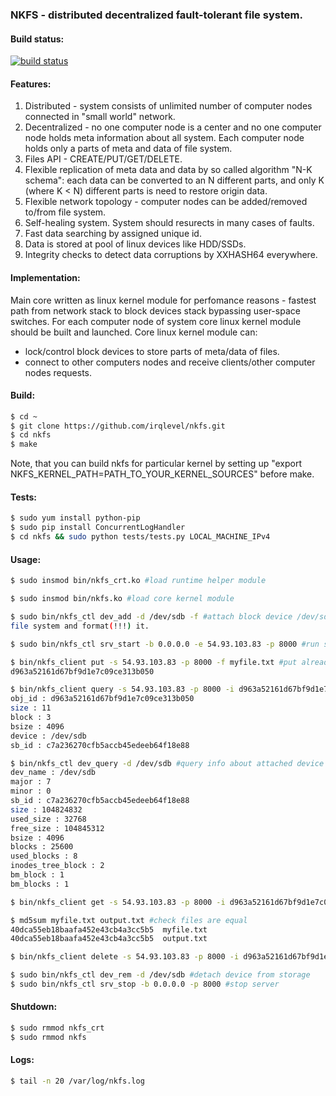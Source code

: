 ### NKFS - distributed decentralized fault-tolerant file system.

#### Build status:
[![build status](https://travis-ci.org/irqlevel/nkfs.svg?branch=master)](https://travis-ci.org/irqlevel/nkfs)

#### Features:
1. Distributed - system consists of unlimited number of computer nodes connected in
"small world" network.
2. Decentralized - no one computer node is a center and no one computer node
holds meta information about all system. Each computer node holds only a parts
of meta and data of file system.
3. Files API - CREATE/PUT/GET/DELETE.
4. Flexible replication of meta data and data by so called algorithm "N-K schema":
each data can be converted to an N different parts, and only K (where K < N) different parts is need
to restore origin data.
5. Flexible network topology - computer nodes can be added/removed to/from
file system.
6. Self-healing system. System should resurects in many cases of faults.
7. Fast data searching by assigned unique id.
8. Data is stored at pool of linux devices like HDD/SSDs.
9. Integrity checks to detect data corruptions by XXHASH64 everywhere.

#### Implementation:
Main core written as linux kernel module for perfomance reasons - fastest path
from network stack to block devices stack bypassing user-space switches.
For each computer node of system core linux kernel module should be built and launched.
Core linux kernel module can:
- lock/control block devices to store parts of meta/data of files.
- connect to other computers nodes
and receive clients/other computer nodes requests.

#### Build:
```sh
$ cd ~
$ git clone https://github.com/irqlevel/nkfs.git
$ cd nkfs
$ make
```
Note, that you can build nkfs for particular kernel by
setting up "export NKFS_KERNEL_PATH=PATH_TO_YOUR_KERNEL_SOURCES" before make.

#### Tests:
```sh
$ sudo yum install python-pip
$ sudo pip install ConcurrentLogHandler
$ cd nkfs && sudo python tests/tests.py LOCAL_MACHINE_IPv4
```

#### Usage:
```sh
$ sudo insmod bin/nkfs_crt.ko #load runtime helper module

$ sudo insmod bin/nkfs.ko #load core kernel module

$ sudo bin/nkfs_ctl dev_add -d /dev/sdb -f #attach block device /dev/sdb to 
file system and format(!!!) it.

$ sudo bin/nkfs_ctl srv_start -b 0.0.0.0 -e 54.93.103.83 -p 8000 #run server at 54.93.103.83:8000

$ bin/nkfs_client put -s 54.93.103.83 -p 8000 -f myfile.txt #put already created file 'myfile.txt' inside storage
d963a52161d67bf9d1e7c09ce313b050

$ bin/nkfs_client query -s 54.93.103.83 -p 8000 -i d963a52161d67bf9d1e7c09ce313b050 #query stored file
obj_id : d963a52161d67bf9d1e7c09ce313b050 
size : 11
block : 3
bsize : 4096
device : /dev/sdb
sb_id : c7a236270cfb5accb45edeeb64f18e88

$ bin/nkfs_ctl dev_query -d /dev/sdb #query info about attached device
dev_name : /dev/sdb
major : 7
minor : 0
sb_id : c7a236270cfb5accb45edeeb64f18e88
size : 104824832
used_size : 32768
free_size : 104845312
bsize : 4096
blocks : 25600
used_blocks : 8
inodes_tree_block : 2
bm_block : 1
bm_blocks : 1

$ bin/nkfs_client get -s 54.93.103.83 -p 8000 -i d963a52161d67bf9d1e7c09ce313b050 -f output.txt #read file back from storage

$ md5sum myfile.txt output.txt #check files are equal
40dca55eb18baafa452e43cb4a3cc5b5  myfile.txt
40dca55eb18baafa452e43cb4a3cc5b5  output.txt

$ bin/nkfs_client delete -s 54.93.103.83 -p 8000 -i d963a52161d67bf9d1e7c09ce313b050 #delete file from storage

$ sudo bin/nkfs_ctl dev_rem -d /dev/sdb #detach device from storage
$ sudo bin/nkfs_ctl srv_stop -b 0.0.0.0 -p 8000 #stop server
```
#### Shutdown:
```sh
$ sudo rmmod nkfs_crt
$ sudo rmmod nkfs
```
#### Logs:
```sh
$ tail -n 20 /var/log/nkfs.log
```
